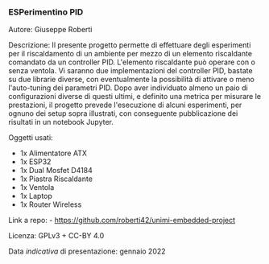 ### ESPerimentino PID

Autore: Giuseppe Roberti

Descrizione: Il presente progetto permette di effettuare degli esperimenti per il riscaldamento di un ambiente per mezzo di un elemento riscaldante comandato da un controller PID. L'elemento riscaldante può operare con o senza ventola. Vi saranno due implementazioni del controller PID, bastate su due librarie diverse, con eventualmente la possibilità di attivare o meno l'auto-tuning dei parametri PID. Dopo aver individuato almeno un paio di configurazioni diverse di questi ultimi, e definito una metrica per misurare le prestazioni, il progetto prevede l'esecuzione di alcuni esperimenti, per ognuno dei setup sopra illustrati, con conseguente pubblicazione dei risultati in un notebook Jupyter.

Oggetti usati:

- 1x Alimentatore ATX
- 1x ESP32
- 1x Dual Mosfet D4184
- 1x Piastra Riscaldante
- 1x Ventola
- 1x Laptop
- 1x Router Wireless

Link a repo: - https://github.com/roberti42/unimi-embedded-project

Licenza: GPLv3 + CC-BY 4.0

Data *indicativa* di presentazione: gennaio 2022
